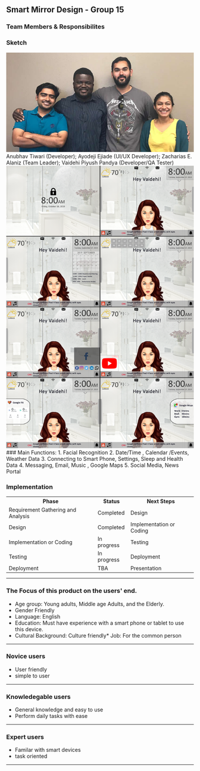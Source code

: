 ## Smart Mirror Design - Group 15

### Team Members & Responsibilites
### Sketch
<img src = "Images/picture_15.jpg">
<caption>Anubhav Tiwari (Developer); Ayodeji Ejiade (UI/UX Developer); Zacharias E. Alaniz (Team Leader); Vaidehi Piyush Pandya (Developer/QA Tester)</caption>

<img src = "Images/p1.15.png">
### Main Functions:
1. Facial Recognition
2. Date/Time , Calendar /Events, Weather Data 
3. Connecting to Smart Phone, Settings, Sleep and Health Data 
4. Messaging, Email, Music , Google Maps
5. Social Media, News Portal

### Implementation
<table width="100%">
<tr>
<th>Phase</th><th>Status</th><th>Next Steps</th>
</tr>

<tr>
<td>Requirement Gathering and Analysis</td><td>Completed</td><td>Design</td>
</tr>

<tr>
<td>Design</td><td>Completed</td><td>Implementation or Coding</td>
</tr>


<tr>
<td>Implementation or Coding</td><td> In progress</td><td>Testing</td>
</tr>


<tr>
<td>Testing</td><td>In progress</td><td>Deployment</td>
</tr>

<tr>
<td>Deployment</td><td>TBA</td><td>Presentation</td>
</tr>


</table>

- - - -
### The Focus of this product on the users' end. 
  * Age group: Young adults, Middle age Adults, and the Elderly. 
  * Gender Friendly
  * Language: English 
  * Education: Must have experience with a smart phone or tablet to use this device.
  * Cultural Background: Culture friendly* Job: For the common person
 - - - - 
### Novice users
  * User friendly 
  * simple to user
- - - - 
### Knowledegable users 
  * General knowledge and easy to use
  * Perform daily tasks with ease
- - - -
### Expert users 
* Familar with smart devices 
* task oriented
- - - -
